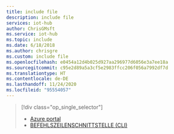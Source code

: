 ```yaml
---
title: include file
description: include file
services: iot-hub
author: ChrisGMsft
ms.service: iot-hub
ms.topic: include
ms.date: 6/18/2018
ms.author: chrisgre
ms.custom: include file
ms.openlocfilehash: e0454a12d4b025d927aa296977d6056e3a7ee18a
ms.sourcegitcommit: c95e2d89a5a3cf5e2983ffcc206f056a7992df7d
ms.translationtype: HT
ms.contentlocale: de-DE
ms.lasthandoff: 11/24/2020
ms.locfileid: "95554057"
---
```

> [!div class="op_single_selector"]
> * [Azure portal](../articles/iot-hub/iot-hub-automatic-device-management.md)
> * [BEFEHLSZEILENSCHNITTSTELLE (CLI)](../articles/iot-hub/iot-hub-automatic-device-management-cli.md)